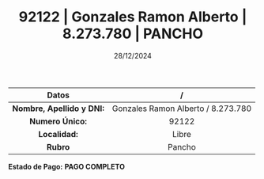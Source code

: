 ﻿---
title: 92122 | Gonzales Ramon Alberto | 8.273.780 | PANCHO
date: 28/12/2024
draft: false
tags: ['libre', 'titular', 'pancho']
---

|          **Datos**          |  /  |
|:---------------------------:|:---:|
| **Nombre, Apellido y DNI:** | Gonzales Ramon Alberto / 8.273.780 |
|      **Numero Único:**      | 92122 |
|        **Localidad:**       | Libre |
|          **Rubro**          | Pancho |

**Estado de Pago:** **PAGO COMPLETO**
